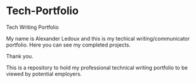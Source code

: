 # Tech-Portfolio
Tech Writing Portfolio

My name is Alexander Ledoux and this is my techical writing/communicator portfolio. 
Here you can see my completed projects. 


Thank you.


This is a repository to hold my professional technical writing portfolio to be viewed by potential employers. 
